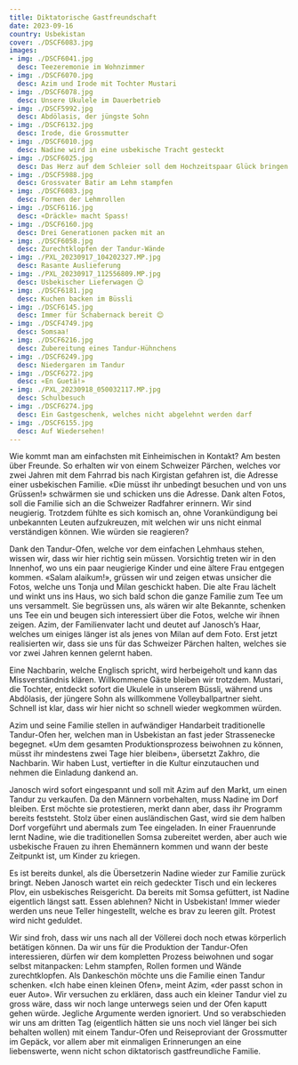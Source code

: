 ```yaml
---
title: Diktatorische Gastfreundschaft
date: 2023-09-16
country: Usbekistan
cover: ./DSCF6083.jpg
images:
- img: ./DSCF6041.jpg
  desc: Teezeremonie im Wohnzimmer
- img: ./DSCF6070.jpg
  desc: Azim und Irode mit Tochter Mustari
- img: ./DSCF6078.jpg
  desc: Unsere Ukulele im Dauerbetrieb
- img: ./DSCF5992.jpg
  desc: Abdölasis, der jüngste Sohn
- img: ./DSCF6132.jpg
  desc: Irode, die Grossmutter
- img: ./DSCF6010.jpg
  desc: Nadine wird in eine usbekische Tracht gesteckt
- img: ./DSCF6025.jpg
  desc: Das Herz auf dem Schleier soll dem Hochzeitspaar Glück bringen
- img: ./DSCF5988.jpg
  desc: Grossvater Batir am Lehm stampfen
- img: ./DSCF6083.jpg
  desc: Formen der Lehmrollen
- img: ./DSCF6116.jpg
  desc: «Dräckle» macht Spass!
- img: ./DSCF6160.jpg
  desc: Drei Generationen packen mit an
- img: ./DSCF6058.jpg
  desc: Zurechtklopfen der Tandur-Wände
- img: ./PXL_20230917_104202327.MP.jpg
  desc: Rasante Auslieferung
- img: ./PXL_20230917_112556809.MP.jpg
  desc: Usbekischer Lieferwagen 😉
- img: ./DSCF6181.jpg
  desc: Kuchen backen im Büssli
- img: ./DSCF6145.jpg
  desc: Immer für Schabernack bereit 😊
- img: ./DSCF4749.jpg
  desc: Somsaa!
- img: ./DSCF6216.jpg
  desc: Zubereitung eines Tandur-Hühnchens
- img: ./DSCF6249.jpg
  desc: Niedergaren im Tandur
- img: ./DSCF6272.jpg
  desc: «En Guetä!»
- img: ./PXL_20230918_050032117.MP.jpg
  desc: Schulbesuch
- img: ./DSCF6274.jpg
  desc: Ein Gastgeschenk, welches nicht abgelehnt werden darf
- img: ./DSCF6155.jpg
  desc: Auf Wiedersehen!
---
```

Wie kommt man am einfachsten mit Einheimischen in Kontakt? Am besten über Freunde. So erhalten wir von einem Schweizer Pärchen, welches vor zwei Jahren mit dem Fahrrad bis nach Kirgistan gefahren ist, die Adresse einer usbekischen Familie. «Die müsst ihr unbedingt besuchen und von uns Grüssen!» schwärmen sie und schicken uns die Adresse. Dank alten Fotos, soll die Familie sich an die Schweizer Radfahrer erinnern. Wir sind neugierig. Trotzdem fühlte es sich komisch an, ohne Vorankündigung bei unbekannten Leuten aufzukreuzen, mit welchen wir uns nicht einmal verständigen können. Wie würden sie reagieren?

Dank den Tandur-Ofen, welche vor dem einfachen Lehmhaus stehen, wissen wir, dass wir hier richtig sein müssen. Vorsichtig treten wir in den Innenhof, wo uns ein paar neugierige Kinder und eine ältere Frau entgegen kommen. «Salam alaikum!», grüssen wir und zeigen etwas unsicher die Fotos, welche uns Tonja und Milan geschickt haben. Die alte Frau lächelt und winkt uns ins Haus, wo sich bald schon die ganze Familie zum Tee um uns versammelt. Sie begrüssen uns, als wären wir alte Bekannte, schenken uns Tee ein und beugen sich interessiert über die Fotos, welche wir ihnen zeigen. Azim, der Familienvater lacht und deutet auf Janosch’s Haar, welches um einiges länger ist als jenes von Milan auf dem Foto. Erst jetzt realisierten wir, dass sie uns für das Schweizer Pärchen halten, welches sie vor zwei Jahren kennen gelernt haben.

Eine Nachbarin, welche Englisch spricht, wird herbeigeholt und kann das Missverständnis klären. Willkommene Gäste bleiben wir trotzdem. Mustari, die Tochter, entdeckt sofort die Ukulele in unserem Büssli, während uns Abdölasis, der jüngere Sohn als willkommene Volleyballpartner sieht. Schnell ist klar, dass wir hier nicht so schnell wieder wegkommen würden.

Azim und seine Familie stellen in aufwändiger Handarbeit traditionelle Tandur-Ofen her, welchen man in Usbekistan an fast jeder Strassenecke begegnet. «Um dem gesamten Produktionsprozess beiwohnen zu können, müsst ihr mindestens zwei Tage hier bleiben», übersetzt Zakhro, die Nachbarin. Wir haben Lust, vertiefter in die Kultur einzutauchen und nehmen die Einladung dankend an.

Janosch wird sofort eingespannt und soll mit Azim auf den Markt, um einen Tandur zu verkaufen. Da den Männern vorbehalten, muss Nadine im Dorf bleiben. Erst möchte sie protestieren, merkt dann aber, dass ihr Programm bereits feststeht. Stolz über einen ausländischen Gast, wird sie dem halben Dorf vorgeführt und abermals zum Tee eingeladen. In einer Frauenrunde lernt Nadine, wie die traditionellen Somsa zubereitet werden, aber auch wie usbekische Frauen zu ihren Ehemännern kommen und wann der beste Zeitpunkt ist, um Kinder zu kriegen.

Es ist bereits dunkel, als die Übersetzerin Nadine wieder zur Familie zurück bringt. Neben Janosch wartet ein reich gedeckter Tisch und ein leckeres Plov, ein usbekisches Reisgericht. Da bereits mit Somsa gefüttert, ist Nadine eigentlich längst satt. Essen ablehnen? Nicht in Usbekistan! Immer wieder werden uns neue Teller hingestellt, welche es brav zu leeren gilt. Protest wird nicht geduldet.

Wir sind froh, dass wir uns nach all der Völlerei doch noch etwas körperlich betätigen können. Da wir uns für die Produktion der Tandur-Ofen interessieren, dürfen wir dem kompletten Prozess beiwohnen und sogar selbst mitanpacken: Lehm stampfen, Rollen formen und Wände zurechtklopfen. Als Dankeschön möchte uns die Familie einen Tandur schenken. «Ich habe einen kleinen Ofen», meint Azim, «der passt schon in euer Auto». Wir versuchen zu erklären, dass auch ein kleiner Tandur viel zu gross wäre, dass wir noch lange unterwegs seien und der Ofen kaputt gehen würde. Jegliche Argumente werden ignoriert.
Und so verabschieden wir uns am dritten Tag (eigentlich hätten sie uns noch viel länger bei sich behalten wollen) mit einem Tandur-Ofen und Reiseproviant der Grossmutter im Gepäck, vor allem aber mit einmaligen Erinnerungen an eine liebenswerte, wenn nicht schon diktatorisch gastfreundliche Familie.

